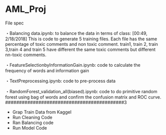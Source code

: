 # AML_Proj
File spec

・Balancing data.ipynb: to balance the data in terms of class:
  [00:49, 2/18/2018]
  This is code to generate 5 training files. Each file has the same percentage of toxic comments and non toxic comment.
  train1, train 2, train 3,train 4 and train 5 have different the same toxic comments but different nn-toxic comments.

・FeatureSelectionbyInformationGain.ipynb: code to calculate the frequency of words and information gain

・TextPreprocessing.ipynb: code to pre-process data

・RandomForest_validation_all(biased).ipynb: code to do primitive random forest using bag of words and confirm the confusion matrix and ROC curve.
###########################################3
- Grap Train Data from Kaggel 
- Run Cleaning Code
- Ran Balancing code
- Run Model Code

